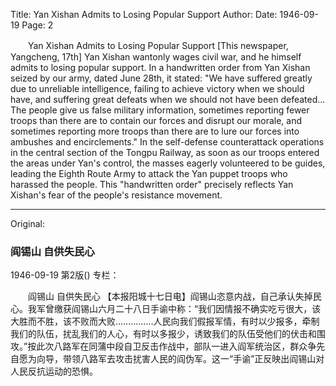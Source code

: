 Title: Yan Xishan Admits to Losing Popular Support
Author:
Date: 1946-09-19
Page: 2

　　Yan Xishan
    Admits to Losing Popular Support
    [This newspaper, Yangcheng, 17th] Yan Xishan wantonly wages civil war, and he himself admits to losing popular support. In a handwritten order from Yan Xishan seized by our army, dated June 28th, it stated: "We have suffered greatly due to unreliable intelligence, failing to achieve victory when we should have, and suffering great defeats when we should not have been defeated... The people give us false military information, sometimes reporting fewer troops than there are to contain our forces and disrupt our morale, and sometimes reporting more troops than there are to lure our forces into ambushes and encirclements." In the self-defense counterattack operations in the central section of the Tongpu Railway, as soon as our troops entered the areas under Yan's control, the masses eagerly volunteered to be guides, leading the Eighth Route Army to attack the Yan puppet troops who harassed the people. This "handwritten order" precisely reflects Yan Xishan's fear of the people's resistance movement.



<hr /> 

Original: 


### 阎锡山  自供失民心

1946-09-19
第2版()
专栏：

　　阎锡山
    自供失民心
    【本报阳城十七日电】阎锡山恣意内战，自己承认失掉民心。我军曾缴获阎锡山六月二十八日手谕中称：“我们因情报不确实吃亏很大，该大胜而不胜，该不败而大败……………人民向我们假报军情，有时以少报多，牵制我们的队伍，扰乱我们的人心，有时以多报少，诱致我们的队伍受他们的伏击和围攻。”按此次八路军在同蒲中段自卫反击作战中，部队一进入阎军统治区，群众争先自愿为向导，带领八路军去攻击扰害人民的阎伪军。这一“手谕”正反映出阎锡山对人民反抗运动的恐惧。
